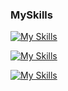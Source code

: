 ### MySkills
[![My Skills](https://skillicons.dev/icons?i=html,css,sass,js,git)](https://skillicons.dev)

[![My Skills](https://skillicons.dev/icons?i=java,py,linux,mysql,nodejs,idea,pycharm,postman,figma,docker&theme=light)](https://skillicons.dev)

[![My Skills](https://skillicons.dev/icons?i=aws,gcp,azure,firebase,ansible,react&perline=10)](https://skillicons.dev)
